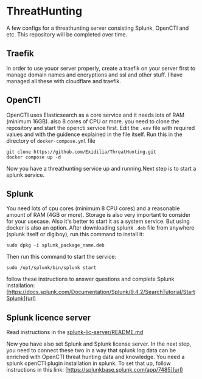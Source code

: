 # ThreatHunting
A few configs for a threathunting server consisting Splunk, OpenCTI and etc.
This repository will be completed over time.

## Traefik
In order to use youor server properly, create a traefik on your server first to manage domain names and encryptions and ssl and other stuff.
I have managed all these with cloudflare and traefik.

## OpenCTI
OpenCTI uses Elasticsearch as a core service and it needs lots of RAM (minimum 16GB). also 8 cores of CPU or more.
you need to clone the repository and start the opencti service first. Edit the ```.env``` file with required values and with the guidence explained in the file itself.
Run this in the directory of ```docker-compose.yml``` file
```
git clone https://github.com/Exidilia/ThreatHunting.git
docker compose up -d
```
Now you have a threathunting service up and running.Next step is to start a splunk service.

## Splunk
You need lots of cpu cores (minimum 8 CPU cores) and a reasonable amount of RAM (4GB or more). Storage is also very important to consider for your usecase.
Also it's better to start it as a system service. But using docker is also an option.
After downloading splunk ```.deb``` file from anywhere (splunk itself or digiboy), run this command to install it:
```
sudo dpkg -i splunk_package_name.deb
```
Then run this command to start the service:
```
sudo /opt/splunk/bin/splunk start
```
follow these instructions to answer questions and complete Splunk installation:
[https://docs.splunk.com/Documentation/Splunk/9.4.2/SearchTutorial/StartSplunk](url)

## Splunk licence server
Read instructions in the [splunk-lic-server/README.md](url) 


Now you have also set Splunk and Splunk license server. In the next step, you need to connect these two in a way that splunk log data can be enriched with OpenCTI threat hunting data and knowledge.
You need a splunk openCTI plugin installation in splunk. To set that up, follow instructions in this link:
[https://splunkbase.splunk.com/app/7485](url)
